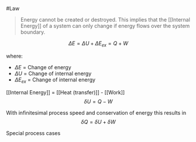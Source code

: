 #Law

> Energy cannot be created or destroyed.
This implies that the [[Internal Energy]] of a system can only change if energy flows over the system boundary.

$$\Delta E = \Delta U + \Delta E_{ex} = Q + W$$

where:
- $\Delta E$ = Change of energy
- $\Delta U$ = Change of internal energy
- $\Delta E_{ex}$ = Change of internal energy

[[Internal Energy]] = [[Heat (transfer)]] - [[Work]]
$$\delta U = Q - W$$

With infinitesimal process speed and conservation of energy this results in 
$$\delta Q = \delta U + \delta W $$

Special process cases